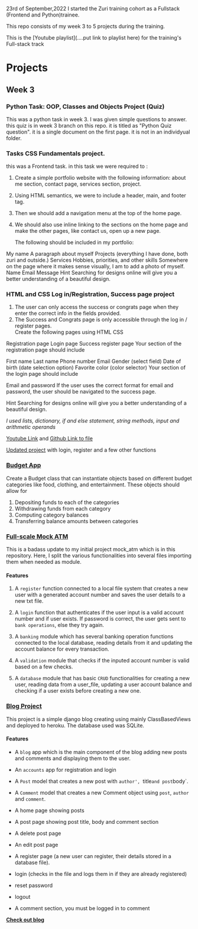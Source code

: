 23rd of September,2022 I started the Zuri training cohort  as a Fullstack (Frontend and Python)trainee. 

This repo consists of my week 3 to 5 projects during the training.

This is the [Youtube playlist](....put link to playlist here) for the training's Full-stack track

# Projects

## Week 3

### Python Task: OOP, Classes and Objects Project (Quiz)
This was a python task in week 3. I was given simple questions to answer. this quiz is in week 3 branch on this repo. it is titled as "Python Quiz question". it is a single document on the first page. it is not in an individyual folder.

### Tasks CSS Fundamentals project.
this was a Frontend task. in this task we were required to : 

1. Create a simple portfolio website with the following information: about me section, contact page, services section, project.
2. Using HTML semantics, we were to include a header, main, and footer tag. 
3. Then we should add a navigation menu at the top of the home page. 
4. We should also use inline linking to the sections on the home page and make the other pages, like contact us, open up a new page.
    
    The following should be included in my portfolio: 

My name
A paragraph about myself
Projects (everything I have done, both zuri and outside.)
Services 
Hobbies, priorities, and other skills
Somewhere on the page where it makes sense visually, I am to add a photo of myself.
Name
Email
Message
Hint Searching for designs online will give you a better understanding of a beautiful design.

### HTML and CSS Log in/Registration, Success page project

   1. The user can only access the success or congrats page when they enter the correct info in the fields provided.
   2. The Success and Congrats page is only accessible through the log in / register pages.  
   Create the following pages using HTML CSS

Registration page
Login page
Success register page
Your section of the registration page should include

First name 
Last name
Phone number
Email 
Gender (select field)
Date of birth (date selection option)
Favorite color (color selector)
Your section of the login page should include

Email and
password
If the user uses the correct format for email and password, the user should be navigated to the success page.

Hint Searching for designs online will give you a better understanding of a beautiful design.


   *I used lists, dictionary, if and else statement, string methods, input and arithmetic operands*
   
   [Youtube Link](https://www.youtube.com/watch?v=KuZwwbNBhY0&list=PLxuUHF3OiqfWAITD4gPUHZ1GcYRqmyF7P&index=15) and [Github Link to file](https://github.com/PrechyDev/Zuri/blob/main/mock_atm.py)

   [Updated project](https://github.com/PrechyDev/Zuri/blob/main/updated_mock_atm.py) with login, register and a few other functions
    
    
### [Budget App](https://github.com/PrechyDev/Zuri/blob/main/budget.py)
   Create a Budget class that can instantiate objects based on different budget categories like food, clothing, and entertainment. These objects       should allow for
   1.  Depositing funds to each of the categories
   2.  Withdrawing funds from each category
   3.  Computing category balances
   4.  Transferring balance amounts between categories
   
   
### [Full-scale Mock ATM](https://github.com/PrechyDev/Mock-ATM)
This is a badass update to my initial project mock_atm which is in this repository. Here, I split the various functionalities into several files
importing them when needed as module.

#### Features
1. A `register` function connected to a local file system that creates a new user with a generated account number and saves the user details to a new txt file.

2. A `login` function that authenticates if the user input is a valid account number and if user exists. If password is correct, the user gets sent
to `bank operations`, else they try again.

3. A `banking` module  which has several banking operation functions connected to the local database, reading details from it and updating the account 
balance for every transaction.

4. A `validation` module that checks if the inputed account number is valid based on a few checks.

5. A `database` module that has basic `CRUD` functionalities for creating a new user, reading data from a user_file, updating a user account balance
and checking if a user exists before creating a new one.


### [Blog Project](https://github.com/PrechyDev/Django-Blog)
This project is a simple django blog creating using mainly ClassBasedViews and deployed to heroku.
The database used was SQLite.

#### Features

- A `blog` app which is the main component of the blog adding new posts and comments and displaying them to the user.

- An `accounts` app for registration and login

- A `Post` model that creates a new post with `author', `title` and post `body`.

- A  `Comment` model that creates a new Comment object using `post`, `author` and `comment`.

- A home page showing posts

- A post page showing post title, body and comment section

 -  A delete post page 

 -  An edit post page

 -  A register page (a new user can register, their details stored in a database file). 

-    login (checks in the file and logs them in if they are already registered)

-    reset password

-    logout

-    A comment section, you must be logged in to comment

 **[Check out blog](http://prechy-blog.herokuapp.com)**

